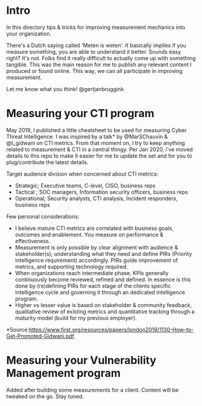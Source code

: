 # Intro
In this directory tips & tricks for improving measurement mechanics into your organization.

There's a Dutch saying called 'Meten is weten'. It basically implies if you measure something, you are able to understand it better. Sounds easy right? It's not. Folks find it really difficult to actually come up with something tangible. This was the main reason for me  to publish any relevant content I produced or found online. This way, we can all participate in improving measurement.

Let me know what you think! @gertjanbruggink

# Measuring your CTI program 
May 2019, I published a little cheatsheet to be used for measuring Cyber Threat Intelligence. I was inspired by a talk* by  @MarSChauvin & @t_gidwani on CTI metrics. From that moment on, I try to keep anything related to measurement & CTI in a central thingy. Per Jan 2020, i've moved  details to this repo to make it easier for me to update the set and for you to plug/contribute the latest details.

Target audience division when concerned about CTI metrics:
- Strategic; Executive teams, C-level, CISO, business reps
- Tactical ; SOC managers, Information security officers, business reps
- Operational; Security analysts, CTI analysis, Incident responders, business reps

Few personal considerations:
- I believe mature CTI metrics are correlated with business goals, outcomes and enablement. You measure on performance & effectiveness.
- Measurement is only possible by clear alignment with audience & stakeholder(s); understanding what they need and define PIRs (Priority intelligence requirement) accordingly. PIRs guide improvement of metrics, and supporting technology required. 
- When organizations reach intermediate phase, KPIs generally continuously become reviewed, refined and defined. In essence is this done by (re)defining PIRs for each stage of the clients specific intelligence cycle and governing it through an dedicated intelligence program.
- Higher vs lesser value is based on stakeholder & community feedback, qualitative review of existing metrics and quantitative tracking through a maturity model (build for my previous employer).

*Source:https://www.first.org/resources/papers/london2019/1130-How-to-Get-Promoted-Gidwani.pdf


# Measuring your Vulnerability Management program 
Added after building some measurements for a client. Content will be tweaked on the go. Stay tuned.
